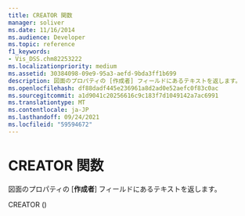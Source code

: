 ```yaml
---
title: CREATOR 関数
manager: soliver
ms.date: 11/16/2014
ms.audience: Developer
ms.topic: reference
f1_keywords:
- Vis_DSS.chm82253222
ms.localizationpriority: medium
ms.assetid: 30384098-09e9-95a3-aefd-9bda3ff1b699
description: 図面のプロパティの [作成者] フィールドにあるテキストを返します。
ms.openlocfilehash: df88dadf445e236961a8d2ad0e52aefc0f83c0ac
ms.sourcegitcommit: a1d9041c20256616c9c183f7d1049142a7ac6991
ms.translationtype: MT
ms.contentlocale: ja-JP
ms.lasthandoff: 09/24/2021
ms.locfileid: "59594672"
---
```

# <a name="creator-function"></a>CREATOR 関数

図面のプロパティの [**作成者**] フィールドにあるテキストを返します。 
  
CREATOR () 
  

